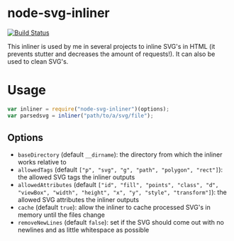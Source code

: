 node-svg-inliner
================
[![Build Status](https://travis-ci.org/eweilow/node-svg-inliner.svg?branch=master)](https://travis-ci.org/eweilow/node-svg-inliner)

This inliner is used by me in several projects to inline SVG's in HTML (it prevents stutter and decreases the amount of requests!). It can also be used to clean SVG's.


# Usage
```javascript
var inliner = require("node-svg-inliner")(options);
var parsedsvg = inliner("path/to/a/svg/file");
```

## Options
- `baseDirectory` (default `__dirname`): the directory from which the inliner works relative to
- `allowedTags` (default `["p", "svg", "g", "path", "polygon", "rect"]`): the allowed SVG tags the inliner outputs
- `allowedAttributes` (default `["id", "fill", "points", "class", "d", "viewBox", "width", "height", "x", "y", "style", "transform"]`): the allowed SVG attributes the inliner outputs
- `cache` (default `true`): allow the inliner to cache processed SVG's in memory until the files change
- `removeNewLines` (default `false`): set if the SVG should come out with no newlines and as little whitespace as possible
